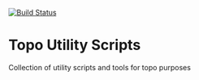 [![Build Status](https://travis-ci.com/linz/topo-utility-scripts.svg?token=nKZPV5J8nG3ybLcbnLDD&branch=master)](https://github.com/linz/topo-utility-scripts)


# Topo Utility Scripts

Collection of utility scripts and tools for topo purposes
